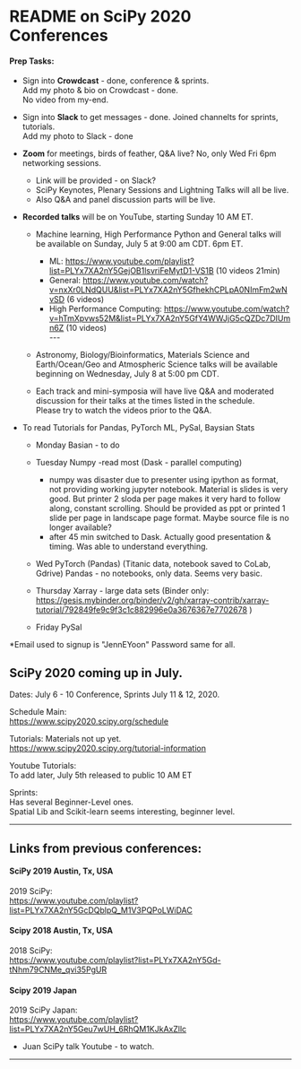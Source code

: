 # README on SciPy 2020 Conferences  

#### Prep Tasks:
  * Sign into **Crowdcast** - done, conference & sprints.  
    Add my photo & bio on Crowdcast - done.  
    No video from my-end.  
    
  * Sign into **Slack** to get messages - done.  Joined channelts for sprints, tutorials.  
    Add my photo to Slack - done  
    
  * **Zoom** for meetings, birds of feather, Q&A live? No, only Wed Fri 6pm networking sessions.  
  
    - Link will be provided - on Slack?  
    - SciPy Keynotes, Plenary Sessions and Lightning Talks will all be live.  
    - Also Q&A and panel discussion parts will be live.   
    
  * **Recorded talks** will be on YouTube, starting Sunday 10 AM ET.  
    - Machine learning, High Performance Python and General talks will be available  on Sunday, July 5 at 9:00 am CDT.  6pm ET.   
    
      * ML: https://www.youtube.com/playlist?list=PLYx7XA2nY5GejOB1lsvriFeMytD1-VS1B  (10 videos 21min) 
      * General: https://www.youtube.com/watch?v=nxXr0LNdQUU&list=PLYx7XA2nY5GfhekhCPLpA0NImFm2wNvSD (6 videos)  
      * High Performance Computing: https://www.youtube.com/watch?v=hTmXpvws52M&list=PLYx7XA2nY5GfY4WWJjG5cQZDc7DIUmn6Z (10 videos)  
      \-\-\-  
    - Astronomy, Biology/Bioinformatics, Materials Science and Earth/Ocean/Geo and Atmospheric Science talks will be available beginning on Wednesday, July 8 at 5:00 pm CDT. 
    - Each track and mini-symposia will have live Q&A and moderated discussion for their talks at the times listed in the schedule.   
      Please try to watch the videos prior to the Q&A.  
    
  * To read Tutorials for Pandas, PyTorch ML, PySal, Baysian Stats
    - Monday Basian - to do
    - Tuesday Numpy -read most (Dask - parallel computing)  
      * numpy was disaster due to presenter using ipython as format, not providing working jupyter  notebook. Material is slides is very good. But printer 2 sloda per page makes it very hard to follow along, constant scrolling.  Should be provided as ppt or printed 1 slide per page in landscape page format.  Maybe source file is no longer available?  
      * after 45 min switched to Dask. Actually good presentation & timing.  Was able to understand everything.  
    
    - Wed PyTorch (Pandas) 
      (Titanic data, notebook saved to CoLab, Gdrive) 
      Pandas - no notebooks, only data. Seems very basic.  
    - Thursday Xarray - large data sets
      (Binder only:  https://gesis.mybinder.org/binder/v2/gh/xarray-contrib/xarray-tutorial/792849fe9c9f3c1c882996e0a3676367e7702678 )
    - Friday PySal   

  *Email used to signup is "JennEYoon"  Password same for all.


## SciPy 2020 coming up in July.  

Dates: July 6 - 10 Conference, Sprints July 11 & 12, 2020.  

Schedule Main:  
https://www.scipy2020.scipy.org/schedule  

Tutorials: Materials not up yet.   
https://www.scipy2020.scipy.org/tutorial-information

Youtube Tutorials:  
To add later, July 5th released to public 10 AM ET

Sprints:  
Has several Beginner-Level ones.  
Spatial Lib and Scikit-learn seems interesting, beginner level.    
  
---   

## Links from previous conferences:

#### SciPy 2019 Austin, Tx, USA  
2019 SciPy:  
https://www.youtube.com/playlist?list=PLYx7XA2nY5GcDQblpQ_M1V3PQPoLWiDAC   

#### Scipy 2018 Austin, Tx, USA  
2018 SciPy:  
https://www.youtube.com/playlist?list=PLYx7XA2nY5Gd-tNhm79CNMe_qvi35PgUR  

#### Scipy 2019 Japan   
2019 SciPy Japan:  
https://www.youtube.com/playlist?list=PLYx7XA2nY5Geu7wUH_6RhQM1KJkAxZllc  

   * Juan SciPy talk Youtube - to watch.   
---  


  
  

  
